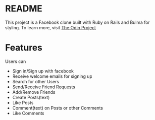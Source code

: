 # README

This project is a Facebook clone built with Ruby on Rails and Bulma for styling. To learn more, visit [The Odin Project](https://www.theodinproject.com/courses/ruby-on-rails/lessons/final-project)

# Features

Users can

- Sign in/Sign up with facebook
- Receive welcome emails for signing up
- Search for other Users
- Send/Receive Friend Requests
- Add/Remove Friends
- Create Posts(text)
- Like Posts
- Comment(text) on Posts or other Comments
- Like Comments

